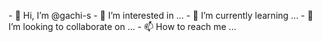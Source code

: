 <p>- 👋 Hi, I’m @gachi-s
- 👀 I’m interested in ...
- 🌱 I’m currently learning ...
- 💞️ I’m looking to collaborate on ...
- 📫 How to reach me ...</p>

<!---
gachi-s/gachi-s is a ✨ special ✨ repository because its `README.md` (this file) appears on your GitHub profile.
You can click the Preview link to take a look at your changes.
--->
